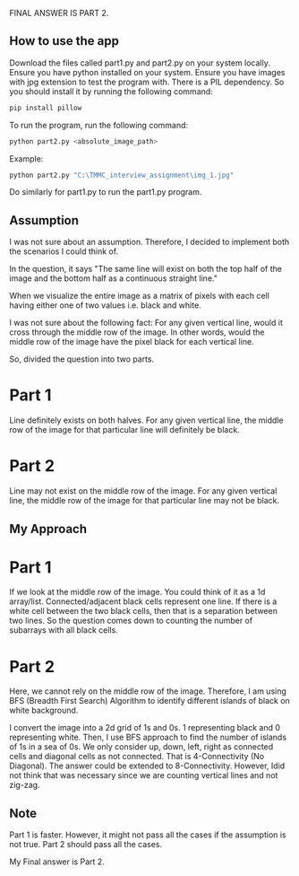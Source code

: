 FINAL ANSWER IS PART 2.

## How to use the app

Download the files called part1.py and part2.py on your system locally. Ensure you have python installed on your system. 
Ensure you have images with jpg extension to test the program with.
There is a PIL dependency. So you should install it by running the following command:
```bash
pip install pillow
```

To run the program, run the following command:
```bash
python part2.py <absolute_image_path>
```

Example:
```bash
python part2.py "C:\TMMC_interview_assignment\img_1.jpg"
```

Do similarly for part1.py to run the part1.py program.

## Assumption

I was not sure about an assumption. Therefore, I decided to implement both the scenarios I could think of.

In the question, it says "The same line will exist on both the top half of the image and the bottom half as 
a continuous straight line." 

When we visualize the entire image as a matrix of pixels with each cell having either one of two values i.e. black and white. 

I was not sure about the following fact:
For any given vertical line, would it cross through the middle row of the image. In other words, would 
the middle row of the image have the pixel black for each vertical line.

So, divided the question into two parts.

# Part 1

Line definitely exists on both halves.
For any given vertical line, the middle row of the image for that particular line will definitely be black.

# Part 2

Line may not exist on the middle row of the image.
For any given vertical line, the middle row of the image for that particular line may not be black.


## My Approach 

# Part 1

If we look at the middle row of the image. You could think of it as a 1d array/list. Connected/adjacent black 
cells represent one line. If there is a white cell between the two black cells, then that is a separation between two lines.
So the question comes down to counting the number of subarrays with all black cells.

# Part 2

Here, we cannot rely on the middle row of the image. Therefore, I am using BFS (Breadth First Search) Algorithm to identify different
islands of black on white background. 

I convert the image into a 2d grid of 1s and 0s. 1 representing black and 0 representing white. Then, I use BFS approach to find 
the number of islands of 1s in a sea of 0s. We only consider up, down, left, right as connected cells and diagonal cells as not connected. 
That is 4-Connectivity (No Diagonal). The answer could be extended to 8-Connectivity. However, Idid not think that was necessary since we 
are counting vertical lines and not zig-zag.


## Note 

Part 1 is faster. However, it might not pass all the cases if the assumption is not true. 
Part 2 should pass all the cases.

My Final answer is Part 2.

